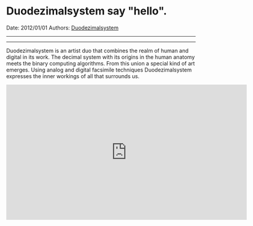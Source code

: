 # Duodezimalsystem say "hello".

Date: 2012/01/01
Authors: [Duodezimalsystem](http://duodezimal.me)

---
---

Duodezimalsystem is an artist duo that combines the realm of human and digital in its work. The decimal system with its origins in the human anatomy meets the binary computing algorithms. From this union a special kind of art emerges. Using analog and digital facsimile techniques Duodezimalsystem expresses the inner workings of all that surrounds us.

<iframe src="http://player.vimeo.com/video/35511640?title=0&amp;portrait=0&amp;color=c9ff23&amp;loop=1" frameborder="0" width="640" height="360"></iframe>
